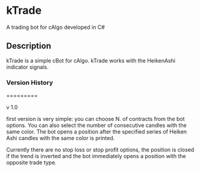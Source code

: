 # kTrade
A trading bot for cAlgo developed in C#

## Description
kTrade is a simple cBot for cAlgo. kTrade works with the HeikenAshi indicator signals.

### Version History

=========

v 1.0

first version is very simple: you can choose N. of contracts from the bot options. You can also select the number of consecutive candles with the same color. The bot opens a position after the specified series of Heiken Ashi candles with the same color is printed. 

Currently there are no stop loss or stop profit options, the position is closed if the trend is inverted and the bot immediately opens a position with the opposite trade type.

